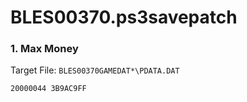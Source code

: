 # BLES00370.ps3savepatch

### 1. Max Money

Target File: `BLES00370GAMEDAT*\PDATA.DAT`

```
20000044 3B9AC9FF
```

